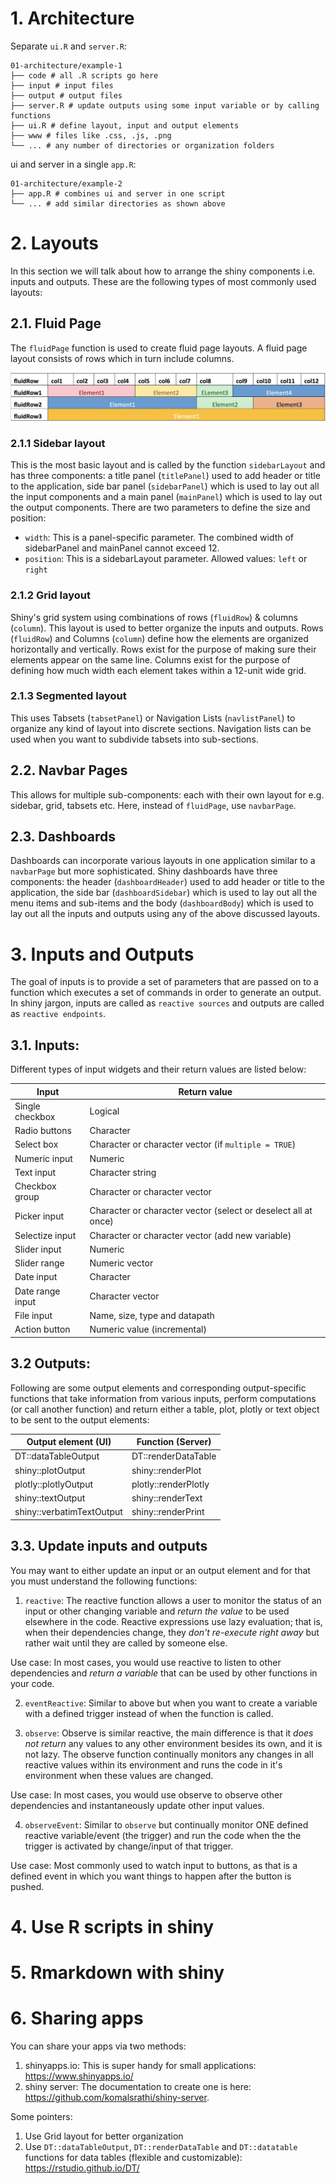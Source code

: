 
# 1. Architecture

Separate `ui.R` and `server.R`:

```
01-architecture/example-1
├── code # all .R scripts go here
├── input # input files
├── output # output files
├── server.R # update outputs using some input variable or by calling functions
├── ui.R # define layout, input and output elements
├── www # files like .css, .js, .png
└── ... # any number of directories or organization folders
```

ui and server in a single `app.R`:

```
01-architecture/example-2
├── app.R # combines ui and server in one script
└── ... # add similar directories as shown above
```

# 2. Layouts

In this section we will talk about how to arrange the shiny components i.e. inputs and outputs. These are the following types of most commonly used layouts: 

## 2.1. Fluid Page

The `fluidPage` function is used to create fluid page layouts. A fluid page layout consists of rows which in turn include columns. 

 ![fluidRow example](docs/fluidRow_example.png)

### 2.1.1 Sidebar layout

This is the most basic layout and is called by the function `sidebarLayout` and has three components: a title panel (`titlePanel`) used to add header or title to the application, side bar panel (`sidebarPanel`) which is used to lay out all the input components and a main panel (`mainPanel`) which is used to lay out the output components. There are two parameters to define the size and position:
- `width`: This is a panel-specific parameter. The combined width of sidebarPanel and mainPanel cannot exceed 12.
- `position`: This is a sidebarLayout parameter. Allowed values: `left` or `right` 

### 2.1.2 Grid layout

Shiny's grid system using combinations of rows (`fluidRow`) & columns (`column`). This layout is used to better organize the inputs and outputs. Rows (`fluidRow`) and Columns (`column`) define how the elements are organized horizontally and vertically. Rows exist for the purpose of making sure their elements appear on the same line. Columns exist for the purpose of defining how much width each element takes within a 12-unit wide grid.

### 2.1.3 Segmented layout

This uses Tabsets (`tabsetPanel`) or Navigation Lists (`navlistPanel`) to organize any kind of layout into discrete sections. Navigation lists can be used when you want to subdivide tabsets into sub-sections.

## 2.2. Navbar Pages

This allows for multiple sub-components: each with their own layout for e.g. sidebar, grid, tabsets etc. Here, instead of `fluidPage`, use `navbarPage`.

## 2.3. Dashboards
 
Dashboards can incorporate various layouts in one application similar to a `navbarPage` but more sophisticated. Shiny dashboards have three components: the header (`dashboardHeader`) used to add header or title to the application, the side bar (`dashboardSidebar`) which is used to lay out all the menu items and sub-items and the body (`dashboardBody`) which is used to lay out all the inputs and outputs using any of the above discussed layouts.

# 3. Inputs and Outputs

The goal of inputs is to provide a set of parameters that are passed on to a function which executes a set of commands in order to generate an output. In shiny jargon, inputs are called as `reactive sources` and outputs are called as `reactive endpoints`. 

## 3.1. Inputs:

Different types of input widgets and their return values are listed below:

| Input            | Return value                                                   |
|------------------|----------------------------------------------------------------|
| Single checkbox  | Logical                                                        |
| Radio buttons    | Character                                                      |
| Select box       | Character or character vector (if `multiple = TRUE`)           |
| Numeric input    | Numeric                                                        |
| Text input       | Character string                                               |
| Checkbox group   | Character or character vector                                  |
| Picker input     | Character or character vector (select or deselect all at once) |
| Selectize input  | Character or character vector (add new variable)               |
| Slider input     | Numeric                                                        |
| Slider range     | Numeric vector                                                 |
| Date input       | Character                                                      |
| Date range input | Character vector                                               |
| File input       | Name, size, type and datapath                                  |
| Action button    | Numeric value (incremental)                                    |

## 3.2 Outputs:

Following are some output elements and corresponding output-specific functions that take information from various inputs, perform computations (or call another function) and return either a table, plot, plotly or text object to be sent to the output elements: 

| Output element (UI)       | Function (Server)    |
|---------------------------|----------------------|
| DT::dataTableOutput       | DT::renderDataTable  |
| shiny::plotOutput         | shiny::renderPlot    |
| plotly::plotlyOutput      | plotly::renderPlotly |
| shiny::textOutput         | shiny::renderText    |
| shiny::verbatimTextOutput | shiny::renderPrint   |

## 3.3. Update inputs and outputs

You may want to either update an input or an output element and for that you must understand the following functions:

1. `reactive`: The reactive function allows a user to monitor the status of an input or other changing variable and *return the value* to be used elsewhere in the code. Reactive expressions use lazy evaluation; that is, when their dependencies change, they *don't re-execute right away* but rather wait until they are called by someone else.

Use case: In most cases, you would use reactive to listen to other dependencies and *return a variable* that can be used by other functions in your code.

2. `eventReactive`: Similar to above but when you want to create a variable with a defined trigger instead of when the function is called. 

3. `observe`: Observe is similar reactive, the main difference is that it *does not return* any values to any other environment besides its own, and it is not lazy. The observe function continually monitors any changes in all reactive values within its environment and runs the code in it's environment when these values are changed. 

Use case: In most cases, you would use observe to observe other dependencies and instantaneously update other input values. 

4. `observeEvent`: Similar to `observe` but continually monitor ONE defined reactive variable/event (the trigger) and run the code when the the trigger is activated by change/input of that trigger.

Use case: Most commonly used to watch input to buttons, as that is a defined event in which you want things to happen after the button is pushed.

# 4. Use R scripts in shiny

# 5. Rmarkdown with shiny

# 6. Sharing apps

You can share your apps via two methods:

1. shinyapps.io: This is super handy for small applications: https://www.shinyapps.io/
2. shiny server: The documentation to create one is here: https://github.com/komalsrathi/shiny-server. 

Some pointers:

1. Use Grid layout for better organization
1. Use `DT::dataTableOutput`, `DT::renderDataTable` and `DT::datatable` functions for data tables (flexible and customizable): https://rstudio.github.io/DT/
